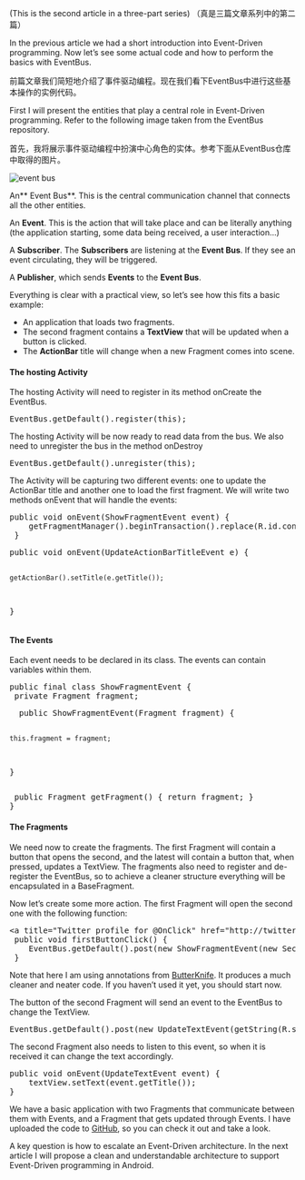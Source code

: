 (This is the second article in a three-part series)
（真是三篇文章系列中的第二篇）

In the previous article we had a short introduction into Event-Driven programming. Now let’s see some actual code and how to perform the basics with EventBus.

前篇文章我们简短地介绍了事件驱动编程。现在我们看下EventBus中进行这些基本操作的实例代码。

First I will present the entities that play a central role in Event-Driven programming. Refer to the following image taken from the EventBus repository.

首先，我将展示事件驱动编程中扮演中心角色的实体。参考下面从EventBus仓库中取得的图片。

![event bus](https://d262ilb51hltx0.cloudfront.net/max/2000/1*h9fw9-AbGIqjEskbK-Rf6A.png)

An** Event Bus**. This is the central communication channel that connects all the other entities.

An **Event**. This is the action that will take place and can be literally anything (the application starting, some data being received, a user interaction…)

A **Subscriber**. The **Subscribers** are listening at the **Event Bus**. If they see an event circulating, they will be triggered.

A **Publisher**, which sends **Events** to the **Event Bus**.

Everything is clear with a practical view, so let’s see how this fits a basic example:

*   An application that loads two fragments.
*   The second fragment contains a **TextView** that will be updated when a button is clicked.
*   The **ActionBar** title will change when a new Fragment comes into scene.

#### The hosting Activity

The hosting Activity will need to register in its method onCreate the EventBus.
<pre>EventBus.getDefault().register(this);</pre>

The hosting Activity will be now ready to read data from the bus. We also need to unregister the bus in the method onDestroy
<pre>EventBus.getDefault().unregister(this);</pre>

The Activity will be capturing two different events: one to update the ActionBar title and another one to load the first fragment. We will write two methods onEvent that will handle the events:
<pre>public void onEvent(ShowFragmentEvent event) {
    getFragmentManager().beginTransaction().replace(R.id.container, event.getFragment()).addToBackStack(null).commit();
 }</pre><pre>public void onEvent(UpdateActionBarTitleEvent e) {
    getActionBar().setTitle(e.getTitle()); 
}</pre>

#### The Events

Each event needs to be declared in its class. The events can contain variables within them.
<pre>public final class ShowFragmentEvent {
 private Fragment fragment;</pre><pre>  public ShowFragmentEvent(Fragment fragment) {
    this.fragment = fragment;
  }</pre><pre>  public Fragment getFragment() {
    return fragment;
  }
}</pre>

#### The Fragments

We need now to create the fragments. The first Fragment will contain a button that opens the second, and the latest will contain a button that, when pressed, updates a TextView. The fragments also need to register and de-register the EventBus, so to achieve a cleaner structure everything will be encapsulated in a BaseFragment.

Now let’s create some more action. The first Fragment will open the second one with the following function:
<pre>&lt;a title="Twitter profile for @OnClick" href="http://twitter.com/OnClick" target="_blank" rel="nofollow" data-href="http://twitter.com/OnClick"&gt;@OnClick&lt;/a&gt;(R.id.first_button)
 public void firstButtonClick() {
    EventBus.getDefault().post(new ShowFragmentEvent(new SecondFragment()));
 }</pre>

Note that here I am using annotations from [ButterKnife](https://github.com/JakeWharton/butterknife). It produces a much cleaner and neater code. If you haven’t used it yet, you should start now.

The button of the second Fragment will send an event to the EventBus to change the TextView.
<pre>EventBus.getDefault().post(new UpdateTextEvent(getString(R.string.text_updated)));</pre>

The second Fragment also needs to listen to this event, so when it is received it can change the text accordingly.
<pre>public void onEvent(UpdateTextEvent event) {
    textView.setText(event.getTitle()); 
}</pre>

We have a basic application with two Fragments that communicate between them with Events, and a Fragment that gets updated through Events. I have uploaded the code to [GitHub](https://github.com/kikoso/eventbus-sample), so you can check it out and take a look.

A key question is how to escalate an Event-Driven architecture. In the next article I will propose a clean and understandable architecture to support Event-Driven programming in Android.